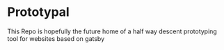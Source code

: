 # Prototypal
This Repo is hopefully the future home of a half way descent prototyping tool for websites based on gatsby